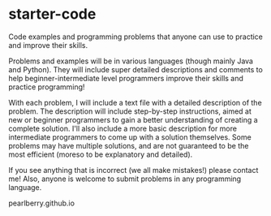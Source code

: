 # starter-code

Code examples and programming problems that anyone can use to practice and improve their skills.

Problems and examples will be in various languages (though mainly Java and Python). They will include super detailed descriptions and comments to help beginner-intermediate level programmers improve their skills and practice programming!

With each problem, I will include a text file with a detailed description of the problem. The description will include step-by-step instructions, aimed at new or beginner programmers to gain a better understanding of creating a complete solution. I'll also include a more basic description for more intermediate programmers to come up with a solution themselves. Some problems may have multiple solutions, and are not guaranteed to be the most efficient (moreso to be explanatory and detailed).

If you see anything that is incorrect (we all make mistakes!) please contact me! Also, anyone is welcome to submit problems in any programming language.

pearlberry.github.io